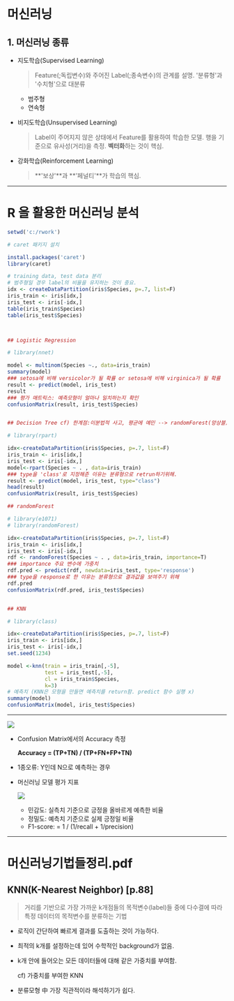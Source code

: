 # 머신러닝

## 1. 머신러닝 종류

- 지도학습(Supervised Learning)

  > Feature(;독립변수)와 주어진 Label(;종속변수)의 관계를 설명. '분류형'과 '수치형'으로 대분류

  - 범주형
  - 연속형

- 비지도학습(Unsupervised Learning)

  > Label이 주어지지 않은 상태에서 Feature를 활용하여 학습한 모델. 행을 기준으로 유사성(거리)을 측정. **벡터화**하는 것이 핵심.

- 강화학습(Reinforcement Learning)

  > **'보상'**과 **'페널티'**가 학습의 핵심.





----

# R 을 활용한 머신러닝 분석

```R
setwd('c:/rwork')

# caret 패키지 설치

install.packages('caret')
library(caret)

# training data, test data 분리
# 범주형일 경우 label의 비율을 유지하는 것이 중요.
idx <- createDataPartition(iris$Species, p=.7, list=F)
iris_train <- iris[idx,]
iris_test <- iris[-idx,]
table(iris_train$Species)
table(iris_test$Species)



## Logistic Regression

# library(nnet)

model <- multinom(Species ~., data=iris_train)
summary(model)
### setosa에 비해 versicolor가 될 확률 or setosa에 비해 virginica가 될 확률 
result <- predict(model, iris_test)
result
### 평가 매트릭스: 예측모형이 얼마나 일치하는지 확인
confusionMatrix(result, iris_test$Species)


## Decision Tree cf) 한계점:이분법적 사고, 평균에 예민 --> randomForest(앙상블)

# library(rpart)

idx<-createDataPartition(iris$Species, p=.7, list=F)
iris_train <- iris[idx,]
iris_test <- iris[-idx,]
model<-rpart(Species ~ . , data=iris_train)
### type을 'class'로 지정해준 이유는 분류형으로 retrun하기위해.
result <- predict(model, iris_test, type="class")
head(result)
confusionMatrix(result, iris_test$Species)

## randomForest

# library(e1071)
# library(randomForest)

idx<-createDataPartition(iris$Species, p=.7, list=F)
iris_train <- iris[idx,]
iris_test <- iris[-idx,]
rdf <- randomForest(Species ~ . , data=iris_train, importance=T)
### importance 주요 변수에 가중치
rdf.pred <- predict(rdf, newdata=iris_test, type='response')
### type을 response로 한 이유는 분류형으로 결과값을 보여주기 위해
rdf.pred
confusionMatrix(rdf.pred, iris_test$Species)


## KNN

# library(class)

idx<-createDataPartition(iris$Species, p=.7, list=F)
iris_train <- iris[idx,]
iris_test <- iris[-idx,]
set.seed(1234)

model <-knn(train = iris_train[,-5],
            test = iris_test[,-5],
            cl = iris_train$Species,
            k=3)
# 예측치 (KNN은 모형을 만들면 예측치를 return함. predict 함수 실행 x)
summary(model)
confusionMatrix(model, iris_test$Species)

```

---

![](C:\Users\student\TIL\Lecture\1223_practice_based_NCS\image-20191223110024290.png)

- Confusion Matrix에서의 Accuracy 측정

  **Accuracy = (TP+TN) / (TP+FN+FP+TN)**

- 1종오류: Y인데 N으로 예측하는 경우

- 머신러닝 모델 평가 지표

  ![](C:\Users\student\TIL\Lecture\1223_practice_based_NCS\image-20191223110539801.png)

  - 민감도: 실측치 기준으로 긍정을 올바르게 예측한 비율
  - 정밀도:  예측치 기준으로 실제 긍정일 비율
  - F1-score: = 1 / (1/recall + 1/precision)

---

# 머신러닝기법들정리.pdf

## KNN(K-Nearest Neighbor) [p.88]

> 거리를 기반으로 가장 가까운 k개점들의 목적변수(label)들 중에 다수결에 따라 특정 데이터의 목적변수를 분류하는 기법

- 로직이 간단하여 빠르게 결과를 도출하는 것이 가능하다.

- 최적의 k개를 설정하는데 있어 수학적인 background가 없음.

- k개 안에 들어오는 모든 데이터들에 대해 같은 가중치를 부여함.

  cf) 가중치를 부여한 KNN

- 분류모형 中 가장 직관적이라 해석하기가 쉽다.





